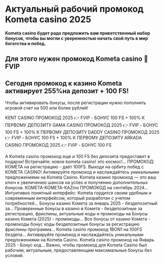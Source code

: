 # Актуальный рабочий промокод Kometa casino 2025

**Kometa casino будет радо предложить вам приветственный набор бонусов, чтобы вы могли с уверенностью начать свой путь в мир богатства и побед.**

## Для этого нужен промокод Kometa casino 🚀FVIP

## Сегодня промокод к казино Kometa активирует 255%на депозит + 100 FS!

Чтобы активировать бонусы, после регистрации нужно пополнить игровой счет на 500 или более рублей!

KENT CASINO ПРОМОКОД 2025 👉 FVIP - БОНУС 100 FS + 100% К ПЕРВОМУ ДЕПОЗИТУ
GAMA CASINO ПРОМОКОД 2025 👉 FVIP - БОНУС 100 FS + 100% К ПЕРВОМУ ДЕПОЗИТУ
DADDY CASINO ПРОМОКОД 2025 👉 FVIP - БОНУС 100 FS + 100% К ПЕРВОМУ ДЕПОЗИТУ
ARKADA CASINO ПРОМОКОД 2025 👉 FVIP - БОНУС 100 FS


А Kometa casino промокод еще и 100 FS без депозита предоставит в подарок!
Встречайте: новое kometa casino! это космос!...
ПРОМОКОД: KOMETA на регистрацию - даёт 100FS. Выходи на орбиту побед с KOMETA CASINO!
Активируйте промокод и наслаждайтесь уникальными предложениями на Kometa Casino.
Kometa казино промокод — это ваш ключ к увеличению шансов на успех и получению дополнительных бонусов.
КОМЕТА-KOMETA-KAZino ПРОМОКОД на сентябрь 2024...
Интуитивно понятный интерфейс: Kometa гордится своим удобным и современным интерфейсом, который разработан с учетом потребностей...
Бонусы казино Комета за январь 2025 - бездепозитный за...
Проверенные бонусы в казино в Комета - бездепозитные за регистрацию, фриспины, актуальные коды и промокоды на
Бонусы казино Комета (2025) - промокоды...
Все бонусы от казино Комета - промокоды бонус коды бездепозитные бонусы за регистрацию фриспины программа...
Kometa casino промокод 1BON1 на 100FS бездепа...
Активируйте промокод и наслаждайтесь уникальными предложениями на Kometa Casino.
Kometa casino промокод на Январь 2025 - Бонус код...
Важно, чтобы промокод для Kometa Casino был рабочим, актуальным, предоставляющим максимальные бонусы без условий.
